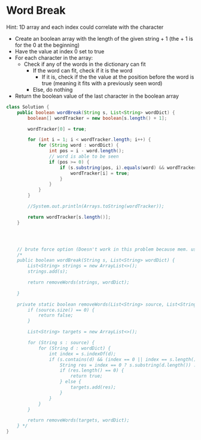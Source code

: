# Word Break

Hint: 1D array and each index could correlate with the character

- Create an boolean array with the length of the given string + 1 (the + 1 is for the 0 at the beginning)
- Have the value at index 0 set to true
- For each character in the array:
  - Check if any of the words in the dictionary can fit
      - If the word can fit, check if it is the word
          - If it is, check if the the value at the position before the word is true (meaning it fits with a previously seen word)
      - Else, do nothing
- Return the boolean value of the last character in the boolean array


``` java
class Solution {
    public boolean wordBreak(String s, List<String> wordDict) {
        boolean[] wordTracker = new boolean[s.length() + 1];

        wordTracker[0] = true;

        for (int i = 1; i < wordTracker.length; i++) {
            for (String word : wordDict) {
                int pos = i - word.length();
                // word is able to be seen
                if (pos >= 0) {
                    if (s.substring(pos, i).equals(word) && wordTracker[pos] == true) {
                        wordTracker[i] = true;
                    }
                }
            }
        }

        //System.out.println(Arrays.toString(wordTracker));

        return wordTracker[s.length()];
    }




    // brute force option (Doesn't work in this problem because mem. usage was too high)
    /*
    public boolean wordBreak(String s, List<String> wordDict) {
        List<String> strings = new ArrayList<>();
        strings.add(s);

        return removeWords(strings, wordDict);
        
    }

    private static boolean removeWords(List<String> source, List<String> wordDict) {
        if (source.size() == 0) {
            return false;
        }

        List<String> targets = new ArrayList<>();

        for (String s : source) {
            for (String d : wordDict) {
                int index = s.indexOf(d);
                if (s.contains(d) && (index == 0 || index == s.length() - d.length())) {
                    String res = index == 0 ? s.substring(d.length()) : s.substring(0, index - 1);
                    if (res.length() == 0) {
                        return true;
                    } else {
                        targets.add(res);
                    }
                }
            }
        }

        return removeWords(targets, wordDict);
    } */
}
